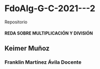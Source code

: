 # FdoAlg-G-C-2021---2
Repositorio
#### REDA SOBRE MULTIPLICACIÓN Y DIVISIÓN
## Keimer Muñoz 
### Franklin Martínez Ávila Docente
